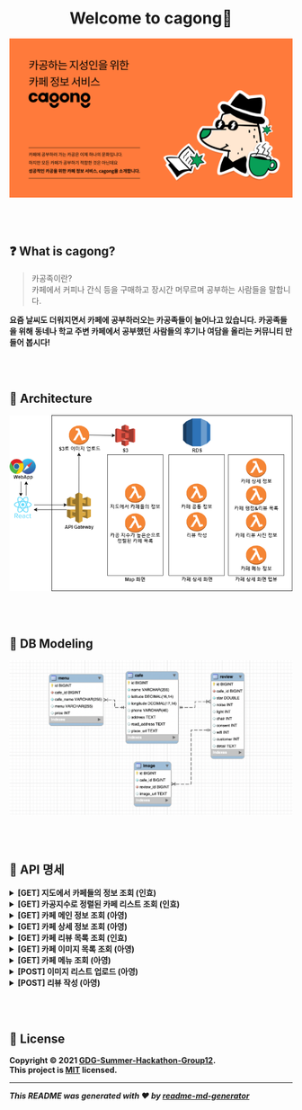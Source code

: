 <h1 align="center">Welcome to cagong👋</h1>

<p align="center">
<img width="700" src="./assets/main.png" />
</p>

<br><br>

## ❓ What is cagong?

> 카공족이란? <br> 카페에서 커피나 간식 등을 구매하고 장시간 머무르며 공부하는 사람들을 말합니다.

**요즘 날씨도 더워지면서 카페에 공부하러오는 카공족들이 늘어나고 있습니다. 카공족들을 위해 동네나 학교 주변 카페에서 공부했던 사람들의 후기나 여담을 올리는 커뮤니티 만들어 봅시다!**

<br><br>

## 📌 Architecture

<p align="center">
<img src="./assets/kagong_diagram.png" />
</p>

<br><br>

## 📂 DB Modeling

<p align="center">
<img src="./assets/db_modeling.png" />
</p>

<br><br>

## 🚩 API 명세


<details>
<summary><b>[GET]  지도에서 카페들의 정보 조회 (인효)<b></summary>
<div markdown="1">       

<br>

100m 반경에 있는 카페 목록의 위도, 경도, 카페 이름을 반환합니다. <br>

<img width="300" src="https://s3.us-west-2.amazonaws.com/secure.notion-static.com/83fad212-048e-4e92-9ee6-1b1849e7d9e4/Untitled.png?X-Amz-Algorithm=AWS4-HMAC-SHA256&X-Amz-Credential=AKIAT73L2G45O3KS52Y5%2F20210711%2Fus-west-2%2Fs3%2Faws4_request&X-Amz-Date=20210711T012223Z&X-Amz-Expires=86400&X-Amz-Signature=54723ac59f5dd37a643ac6223e3ac0645a95b2d862c7b88a61e05f673114ba92&X-Amz-SignedHeaders=host&response-content-disposition=filename%20%3D%22Untitled.png%22" />

```
[GET] /cafes?latitude=x&longitude=x
```

- **Response Body**

    ```json
    {
        "sucess": "true",
        "data": [
            {
                "id": "806447073",
                "place_name": "투썸플레이스 이대역점",
                "latitude": "37.5572360514845",
                "longitude": "126.94569812655"
            },
            {
                "id": "1866064248",
                "place_name": "카페봄봄 이화여대점",
                "latitude": "37.55722067043155",
                "longitude": "126.94555893119713"
            },
            {
                "id": "19622085",
                "place_name": "공차 이대점",
                "latitude": "37.5569764014276",
                "longitude": "126.945345206914"
            },
            {
                "id": "438330961",
                "place_name": "흑화당 이대점",
                "latitude": "37.5571243278597",
                "longitude": "126.945698207623"
            },
            {
                "id": "13127567",
                "place_name": "카페쥬디",
                "latitude": "37.5572832629733",
                "longitude": "126.946485798103"
            },
            {
                "id": "1595131797",
                "place_name": "커피베이 이대역점",
                "latitude": "37.55650794784634",
                "longitude": "126.945485885993"
            },
            {
                "id": "10368507",
                "place_name": "라바짜 이대점",
                "latitude": "37.5574344119916",
                "longitude": "126.946005822281"
            },
            {
                "id": "213867029",
                "place_name": "다인전통찻집",
                "latitude": "37.556443159523",
                "longitude": "126.945667012953"
            },
            {
                "id": "23040316",
                "place_name": "바카라",
                "latitude": "37.55606405286577",
                "longitude": "126.9461324344883"
            },
            {
                "id": "17811924",
                "place_name": "이지웨이 이대점",
                "latitude": "37.5572252103555",
                "longitude": "126.945634755837"
            }
        ]
    }
    ```

</div>
</details>

<details>
<summary><b>[GET] 카공지수로 정렬된 카페 리스트 조회 (인효)<b></summary>
<div markdown="1">   

<br>
새로운 페이지나 지도 옆에 슬라이드로 평점이 높은 까페 순으로 위도, 경도, 카페 이름 반환합니다. <br><br>

<img width="300" src="https://s3.us-west-2.amazonaws.com/secure.notion-static.com/b3223d6c-0d6f-4d29-a4b6-4b878bcb6400/Untitled.png?X-Amz-Algorithm=AWS4-HMAC-SHA256&X-Amz-Credential=AKIAT73L2G45O3KS52Y5%2F20210711%2Fus-west-2%2Fs3%2Faws4_request&X-Amz-Date=20210711T012725Z&X-Amz-Expires=86400&X-Amz-Signature=d44d401fd6900f79e7c218cbbf2d660b190d20dd0052cde3a65161f5fedf4276&X-Amz-SignedHeaders=host&response-content-disposition=filename%20%3D%22Untitled.png%22" />

```
[GET] /cafes/sorted?latitude=12345678901234&longitude=12345678901234
```

- **Response Body**

    ```json
    {
        "sucess": "true",
        "data": [
            {
                "id": "806447073",
                "place_name": "투썸플레이스 이대역점",
                "latitude": "37.5572360514845",
                "longitude": "126.94569812655",
                "avg_star": 3.227272727272727
            },
            {
                "id": "1866064248",
                "place_name": "카페봄봄 이화여대점",
                "latitude": "37.55722067043155",
                "longitude": "126.94555893119713",
                "avg_star": "false"
            },
            {
                "id": "19622085",
                "place_name": "공차 이대점",
                "latitude": "37.5569764014276",
                "longitude": "126.945345206914",
                "avg_star": "false"
            },
            {
                "id": "438330961",
                "place_name": "흑화당 이대점",
                "latitude": "37.5571243278597",
                "longitude": "126.945698207623",
                "avg_star": "false"
            },
            {
                "id": "13127567",
                "place_name": "카페쥬디",
                "latitude": "37.5572832629733",
                "longitude": "126.946485798103",
                "avg_star": "false"
            },
            {
                "id": "1595131797",
                "place_name": "커피베이 이대역점",
                "latitude": "37.55650794784634",
                "longitude": "126.945485885993",
                "avg_star": "false"
            },
            {
                "id": "10368507",
                "place_name": "라바짜 이대점",
                "latitude": "37.5574344119916",
                "longitude": "126.946005822281",
                "avg_star": "false"
            },
            {
                "id": "213867029",
                "place_name": "다인전통찻집",
                "latitude": "37.556443159523",
                "longitude": "126.945667012953",
                "avg_star": "false"
            },
            {
                "id": "23040316",
                "place_name": "바카라",
                "latitude": "37.55606405286577",
                "longitude": "126.9461324344883",
                "avg_star": "false"
            },
            {
                "id": "17811924",
                "place_name": "이지웨이 이대점",
                "latitude": "37.5572252103555",
                "longitude": "126.945634755837",
                "avg_star": "false"
            }
        ]
    }
    ```

</div>
</details>



<details>
<summary><b>[GET] 카페 메인 정보 조회 (아영)<b></summary>
<div markdown="1">   

<br>
해당 카페의 메인 정보를 조회합니다. <br><br>

<img width="300" src="https://s3.us-west-2.amazonaws.com/secure.notion-static.com/5013dd11-114f-48b6-a1a3-c17193efab45/Untitled.png?X-Amz-Algorithm=AWS4-HMAC-SHA256&X-Amz-Credential=AKIAT73L2G45O3KS52Y5%2F20210711%2Fus-west-2%2Fs3%2Faws4_request&X-Amz-Date=20210711T012900Z&X-Amz-Expires=86400&X-Amz-Signature=401ba0a2b54580aa2a6405c08037e00f0dcd92e392e37202259c636f33e56b59&X-Amz-SignedHeaders=host&response-content-disposition=filename%20%3D%22Untitled.png%22" />

```
[GET] /cafes/{cafe-id}
```

- Response Body
    - 성공 1

        ```json
        // 21446374
        {
            "success": true,
            "data": {
                "id": 21446374,
                "name": "Take 10Cafe",
                "cnt_review": 21,
                "avg_star": 2.93,
                "avg_noise": 2.6,
                "avg_light": 2.3,
                "avg_chair": 1.9,
                "thumbnail": "https://~.png"
            }
        }
        ```

    - 성공 2

        ```json
        // 8119644
        {
            "success": true,
            "data": {
                "id": 8119644,
                "name": "프린세스다이어리",
                "cnt_review": 0,
                "avg_star": null,
                "avg_noise": null,
                "avg_light": null,
                "avg_chair": null,
                "thumbnail": "https://~.png"
            }
        }
        ```

    - 실패

        ```json
        {
            "success": false,
            "message": "카페 정보가 존재하지 않습니다."
        }
        ```

</div>
</details>


<details>
<summary><b>[GET] 카페 상세 정보 조회 (아영)<b></summary>
<div markdown="1">   

<br>
카페의 상세 정보를 조회합니다. (첫 번째 탭)<br>

<img width="300" src="https://s3.us-west-2.amazonaws.com/secure.notion-static.com/211b7922-6808-4d00-b44b-c6403f9a5a23/Untitled.png?X-Amz-Algorithm=AWS4-HMAC-SHA256&X-Amz-Credential=AKIAT73L2G45O3KS52Y5%2F20210711%2Fus-west-2%2Fs3%2Faws4_request&X-Amz-Date=20210711T013130Z&X-Amz-Expires=86400&X-Amz-Signature=04ec03a6e550666ccdfe51fc5a3381d70fac6ac3284c6885ebaae6c053c8a98c&X-Amz-SignedHeaders=host&response-content-disposition=filename%20%3D%22Untitled.png%22" />

```json
[GET] /cafes/{cafe-id}/info
```

- **Response Body**
    - **성공**

        ```json
        {
            "success": true,
            "data": {
                "id": 21446374,
                "name": "Take 10Cafe",
                "phone": null,
                "address": null,
                "latitude": 37.55764294352850,
                "longitude": 126.94492370288400,
                "avg_star": 2.85,
                "avg_noise": 2.6,
                "avg_light": 2.3,
                "avg_chair": 1.7,
                "avg_consent": 1,
                "avg_wifi": 2,
                "customer": 1,
                "review": "요호"
            }
        }
        ```

    - **성공 (카페 정보만 있는 경우)**

        ```json
        // 8119644
        {
            "success": true,
            "data": {
                "id": 8119644,
                "name": "프린세스다이어리",
                "phone": "012002",
                "address": "서울특별시 서대문구",
                "latitude": 37.55796784146020,
                "longitude": 126.94609145201600,
                "avg_star": null,
                "avg_noise": null,
                "avg_light": null,
                "avg_chair": null,
                "avg_consent": null,
                "avg_wifi": null,
                "customer": 2,
                "review": null
            }
        }
        ```

    - **실패 (카페 정보 자체가 DB에 없는 경우)**

        ```json
        {
            "success": false,
            "message": "카페 정보가 존재하지 않습니다."
        }
        ```

</div>
</details>


<details>
<summary><b>[GET] 카페 리뷰 목록 조회 (인효)<b></summary>
<div markdown="1">   

<br>
해당 카페의 리뷰 목록을 조회합니다. (두 번째 탭)<br>

<img width="300" src="https://s3.us-west-2.amazonaws.com/secure.notion-static.com/eee6c260-d923-4733-a4ae-f75a4bea5bca/Untitled.png?X-Amz-Algorithm=AWS4-HMAC-SHA256&X-Amz-Credential=AKIAT73L2G45O3KS52Y5%2F20210711%2Fus-west-2%2Fs3%2Faws4_request&X-Amz-Date=20210711T013444Z&X-Amz-Expires=86400&X-Amz-Signature=868ffa816565304d5c17c715f4e306432408d24d2c346532789546b0da63425e&X-Amz-SignedHeaders=host&response-content-disposition=filename%20%3D%22Untitled.png%22" />

```json
[GET] /cafes/{cafe-id}/reviews 
```

- **Response Body**

    ```json
    {
      "success": "true",
      "data": [
        {
          "star": 1,
          "detail": "요호"
        },
        {
          "star": 4.5,
          "detail": "성공이다"
        },
        {
          "star": 3.5,
          "detail": "다 좋지만 화장실이 별로다"
        },
        {
          "star": 2.5,
          "detail": "포스트맨 테스트"
        },
        {
          "star": 2.5,
          "detail": "포스트맨 테스트"
        },
        {
          "star": 2.5,
          "detail": "포스트맨 테스트"
        },
        {
          "star": 3.5,
          "detail": "다 좋지만 화장실이 별로다"
        },
        {
          "star": 3.5,
          "detail": "다 좋지만 화장실이 별로다"
        },
        {
          "star": 3.5,
          "detail": "다 좋지만 화장실이 별로다"
        },
        {
          "star": 4,
          "detail": "요호"
        },
        {
          "star": 4,
          "detail": "요호"
        },
        {
          "star": 3.5,
          "detail": "요호"
        },
        {
          "star": 1,
          "detail": "요호"
        }
      ]
    }
    ```
</div>
</details>



<details>
<summary><b>[GET] 카페 이미지 목록 조회 (아영)<b></summary>
<div markdown="1">   

<br>
해당 카페의 이미지들을 조회합니다. (세 번째 탭)<br>

<img width="300" src="https://s3.us-west-2.amazonaws.com/secure.notion-static.com/d73cfb28-e59a-43ac-beb7-52e74e335879/Untitled.png?X-Amz-Algorithm=AWS4-HMAC-SHA256&X-Amz-Credential=AKIAT73L2G45O3KS52Y5%2F20210711%2Fus-west-2%2Fs3%2Faws4_request&X-Amz-Date=20210711T013524Z&X-Amz-Expires=86400&X-Amz-Signature=06fc2076c602760d423416763ca3de188e9027a9e825a0ccb1b68250366c0b03&X-Amz-SignedHeaders=host&response-content-disposition=filename%20%3D%22Untitled.png%22" />

```
[GET] /cafes/{cafe-id}/images
```

- **Response Body**
    - **성공**

        ```json
        {
            "success": true,
            "data": [
                "https://~.jpeg",
                "https://~.jpeg",
                "https://~.jpeg",
                "https://~.jpeg",
                "https://~.jpeg",
                "https://~.jpeg."
            ]
        }
        ```

    - **실패**

        ```json
        {
            "success": false,
            "message": "이미지 존재하지 않습니다."
        }
        ```

</div>
</details>



<details>
<summary><b>[GET] 카페 메뉴 조회 (아영)<b></summary>
<div markdown="1">  

<br>
해당 카페의 메뉴를 조회합니다. (네 번째 탭)<br>

<img width="300" src="https://s3.us-west-2.amazonaws.com/secure.notion-static.com/d8af312a-7c7b-4bc9-b5a7-6596e8604815/Untitled.png?X-Amz-Algorithm=AWS4-HMAC-SHA256&X-Amz-Credential=AKIAT73L2G45O3KS52Y5%2F20210711%2Fus-west-2%2Fs3%2Faws4_request&X-Amz-Date=20210711T013603Z&X-Amz-Expires=86400&X-Amz-Signature=2f4239cf3de97274802dca97c1b42d6f65d9d126ed5b3d1ae9296d5cfd89f909&X-Amz-SignedHeaders=host&response-content-disposition=filename%20%3D%22Untitled.png%22" />

```
[GET] /cafes/{cafe-id}/menus
```

- **Response Body**
    - **성공**

        ```json
        {
            "success": true,
            "data": [
                {
                    "menu": "돈코츠라멘",
                    "price": 6000
                },
                {
                    "menu": "카라귀라멘",
                    "price": 6000
                },
                {
                    "menu": "쯔케면",
                    "price": 6000
                },
                {
                    "menu": "쿠로 라멘",
                    "price": 6000
                },
                {
                    "menu": "안카케 야끼라멘",
                    "price": 6000
                }
            ]
        }
        ```

    - 실패

        ```json
        {
            "success": false,
            "message": "메뉴 정보가 존재하지 않습니다."
        }
        ```

</div>
</details>


<details>
<summary><b>[POST] 이미지 리스트 업로드 (아영) <b></summary>
<div markdown="1">   

<br>

리뷰 작성할 때, 이미지를 첨부하는 경우 API를 호출합니다. <br>
이미지 url 리스트를 받아 `리뷰 작성 API` 를 호출할 때 Request Body에 담습니다. <br>

<img width="300" src="https://s3.us-west-2.amazonaws.com/secure.notion-static.com/97de5d3b-26b0-4dac-b569-176d2dc4aa4e/Untitled.png?X-Amz-Algorithm=AWS4-HMAC-SHA256&X-Amz-Credential=AKIAT73L2G45O3KS52Y5%2F20210711%2Fus-west-2%2Fs3%2Faws4_request&X-Amz-Date=20210711T013638Z&X-Amz-Expires=86400&X-Amz-Signature=f4887f1977b5ceb23e3318d4761eb6264c362ef9a46aaf14c4191fcdd334d896&X-Amz-SignedHeaders=host&response-content-disposition=filename%20%3D%22Untitled.png%22" />

<br>

```json
[POST] /images
```

- **Request Header**

    ```json
    {
        "Content-Type": "multipart/form-data"
    }
    ```

- **Request Body**

    ```json
    form-data file로 전송 
    key는 file로 설정
    ```

    예시

    ![https://s3-us-west-2.amazonaws.com/secure.notion-static.com/a5c59705-0fd2-4347-bb50-e36b18bc6e28/Untitled.png](https://s3-us-west-2.amazonaws.com/secure.notion-static.com/a5c59705-0fd2-4347-bb50-e36b18bc6e28/Untitled.png)

- **Response Body**

    이미지 url 리스트를 반환합니다.

    ```json
    {
        "success": true,
        "data": [
            "https://~.png",
            "https://~.png"
        ]
    }
    ```

</div>
</details>


<details>
<summary><b>[POST] 리뷰 작성 (아영)<b></summary>
<div markdown="1">   

<br>

id가 `{cafe-id}`인 카페의 카공 후기를 작성합니다.<br>

<img width="300" src="https://s3.us-west-2.amazonaws.com/secure.notion-static.com/32bd8d2b-187a-4b85-9c37-4aa19f26c132/Untitled.png?X-Amz-Algorithm=AWS4-HMAC-SHA256&X-Amz-Credential=AKIAT73L2G45O3KS52Y5%2F20210711%2Fus-west-2%2Fs3%2Faws4_request&X-Amz-Date=20210711T013716Z&X-Amz-Expires=86400&X-Amz-Signature=9d84047d3f0c0f0dcdbc13d51d67296e44b0ffaa67478c0a4621f71e2869c6a8&X-Amz-SignedHeaders=host&response-content-disposition=filename%20%3D%22Untitled.png%22" />

<br>

```
[POST] /cafes/{cafe-id}/reviews
```

- **Request Body**

    ```json
    {
    		"star": 3.5,
        "consent": 2,
    		"chair": 3,
    		"noise": 3,
    		"light": 2,
    		"wifi": 2,
    		"customer": 1,
    		"detail": "최고",
        "imageList": [
            "https://~.jpeg"  
        ]   
    }
    ```

- **Response Body**
    - **성공**

        ```json
        {
            "success": true
        }
        ```

    - **실패 (별점 없는 경우)**

        ```json
        {
            "success": false,
            "message": "별점 입력해주세요."
        }
        ```

</div>
</details>

<br><br>

## 📝 License

Copyright © 2021 [GDG-Summer-Hackathon-Group12](https://github.com/GDG-Summer-Hackathon-Group12).<br/>
This project is [MIT](https://github.com/GDG-Summer-Hackathon-Group12/serverless-backend/blob/main/LICENSE) licensed.
***
_This README was generated with ❤️ by [readme-md-generator](https://github.com/kefranabg/readme-md-generator)_